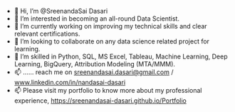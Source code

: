 - 👋 Hi, I’m @SreenandaSai Dasari                 
- 👀 I’m interested in becoming an all-round Data Scientist.                            
- 🌱 I’m currently working on improving my technical skills and clear relevant certifications.                                
- 💞️ I’m looking to collaborate on any data science related project for learning.                             
- 💞️ I’m skilled in Python, SQL, MS Excel, Tableau, Machine Learning, Deep Learning, BigQuery, Attribution Modeling (MTA/MMM).              
- 📫 ...... reach me on sreenandasai.dasari@gmail.com / www.linkedin.com/in/nandasai-dasari      
- 📫 Please visit my portfolio to know more about my professional experience, https://sreenandasai-dasari.github.io/Portfolio     
      
  
  
<!---   
SreenandaSai-Dasari/SreenandaSai-Dasari is a ✨ special ✨ repository because its `README.md` (this file) appears on your GitHub profile.
You can click the Preview link to take a look at your changes.
--->
